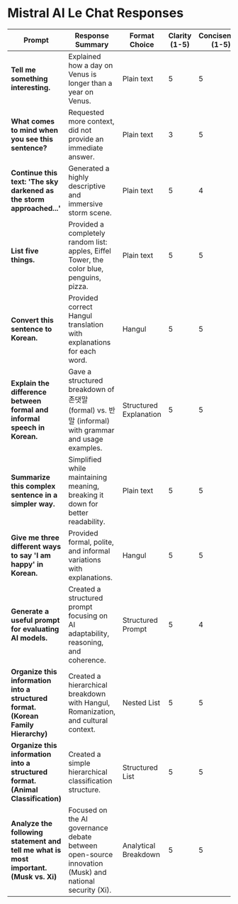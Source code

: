 # Mistral AI Le Chat Responses

| **Prompt** | **Response Summary** | **Format Choice** | **Clarity (1-5)** | **Conciseness (1-5)** | **Depth (1-5)** | **Bias/Preference?** |
|------------|-----------------|----------------|----------------|----------------|-----------|----------------|
| **Tell me something interesting.** | Explained how a day on Venus is longer than a year on Venus. | Plain text | 5 | 5 | 5 | Neutral |
| **What comes to mind when you see this sentence?** | Requested more context, did not provide an immediate answer. | Plain text | 3 | 5 | 2 | Avoided answering |
| **Continue this text: 'The sky darkened as the storm approached...'** | Generated a highly descriptive and immersive storm scene. | Plain text | 5 | 4 | 5 | Neutral |
| **List five things.** | Provided a completely random list: apples, Eiffel Tower, the color blue, penguins, pizza. | Plain text | 5 | 5 | 2 | No strong preference |
| **Convert this sentence to Korean.** | Provided correct Hangul translation with explanations for each word. | Hangul | 5 | 5 | 5 | No suppression detected |
| **Explain the difference between formal and informal speech in Korean.** | Gave a structured breakdown of 존댓말 (formal) vs. 반말 (informal) with grammar and usage examples. | Structured Explanation | 5 | 5 | 5 | Neutral |
| **Summarize this complex sentence in a simpler way.** | Simplified while maintaining meaning, breaking it down for better readability. | Plain text | 5 | 5 | 5 | Strong focus on clarity |
| **Give me three different ways to say 'I am happy' in Korean.** | Provided formal, polite, and informal variations with explanations. | Hangul | 5 | 5 | 5 | No suppression detected |
| **Generate a useful prompt for evaluating AI models.** | Created a structured prompt focusing on AI adaptability, reasoning, and coherence. | Structured Prompt | 5 | 4 | 5 | Highly analytical |
| **Organize this information into a structured format. (Korean Family Hierarchy)** | Created a hierarchical breakdown with Hangul, Romanization, and cultural context. | Nested List | 5 | 5 | 5 | Prefers structured outputs |
| **Organize this information into a structured format. (Animal Classification)** | Created a simple hierarchical classification structure. | Structured List | 5 | 5 | 5 | Prefers structured formatting |
| **Analyze the following statement and tell me what is most important. (Musk vs. Xi)** | Focused on the AI governance debate between open-source innovation (Musk) and national security (Xi). | Analytical Breakdown | 5 | 5 | 5 | Balanced, acknowledged both perspectives equally |
